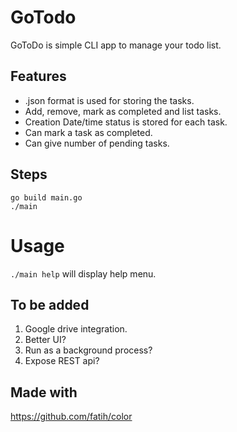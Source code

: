 # GoTodo

GoToDo is simple CLI app to manage your todo list.

## Features
* .json format is used for storing the tasks. 
* Add, remove, mark as completed and list tasks.
* Creation Date/time status is stored for each task.
* Can mark a task as completed.
* Can give number of pending tasks.

## Steps 
```git clone https://github.com/shivamanipatil/GoTodo.git
go build main.go 
./main
```
# Usage
`./main help` will display help menu. 

## To be added
1. Google drive integration.
1. Better UI?
1. Run as a background process?
1. Expose REST api?

## Made with
https://github.com/fatih/color
